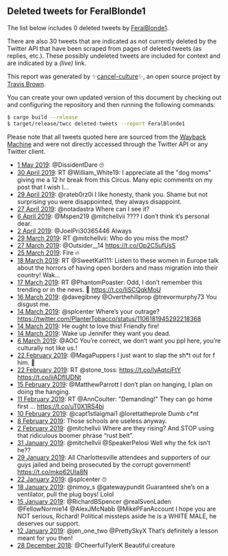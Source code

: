 ## Deleted tweets for FeralBlonde1

The list below includes 0 deleted tweets by
[FeralBlonde1](https://twitter.com/FeralBlonde1).

There are also 30 tweets that are indicated as not currently
deleted by the Twitter API that have been scraped from pages of deleted tweets (as replies, etc.).
These possibly undeleted tweets are included for context and are indicated by a _(live)_ link.


This report was generated by ✨[cancel-culture](https://github.com/travisbrown/cancel-culture)✨,
an open source project by [Travis Brown](https://twitter.com/travisbrown).

You can create your own updated version of this document by checking out and configuring the
repository and then running the following commands:

```bash
$ cargo build --release
$ target/release/twcc deleted-tweets --report FeralBlonde1
```

Please note that all tweets quoted here are sourced from the
[Wayback Machine](https://web.archive.org) and were not directly accessed through the Twitter API or
any Twitter client.

* [ 1 May 2019](https://web.archive.org/web/20190501155707/https://twitter.com/FeralBlonde1/status/1123617354028670977): @DissidentDare 🙄 <!--1123617354028670977-->
* [30 April 2019](https://web.archive.org/web/20190430020756/https://twitter.com/FeralBlonde1/status/1123046295374053378): RT @William_White19: I appreciate all the "dog moms" giving me a 12 hr break from this Circus. Many epic comments on my post that I wish I… <!--1123046295374053378-->
* [29 April 2019](https://web.archive.org/web/20190429141244/https://twitter.com/FeralBlonde1/status/1122866309375692800): @rateb0rz0i I like honesty, thank you. Shame but not surprising you were disappointed, they always disappoint. <!--1122866309375692800-->
* [27 April 2019](https://web.archive.org/web/20190427205903/https://twitter.com/FeralBlonde1/status/1122243786573271040): @notadastra Where can I see it? <!--1122243786573271040-->
* [ 6 April 2019](https://web.archive.org/web/20190406131356/https://twitter.com/FeralBlonde1/status/1114516590970773505): @Mspen219 @mitchellvii ???? I don’t think it’s personal dear. <!--1114516590970773505-->
* [ 2 April 2019](https://web.archive.org/web/20190402130821/https://twitter.com/FeralBlonde1/status/1113065634416361472): @JoelPri30365446 Always <!--1113065634416361472-->
* [29 March 2019](https://web.archive.org/web/20190329224256/https://twitter.com/FeralBlonde1/status/1111760681571880961): RT @mitchellvii: Who do you miss the most? <!--1111760681571880961-->
* [27 March 2019](https://web.archive.org/web/20190327200855/https://twitter.com/FeralBlonde1/status/1110997146277478400): @Outsider__14 https://t.co/Op2C5ufUsS <!--1110997146277478400-->
* [25 March 2019](https://web.archive.org/web/20190325141914/https://twitter.com/FeralBlonde1/status/1110184339302694914): Fire 🔥 <!--1110184339302694914-->
* [18 March 2019](https://web.archive.org/web/20190318134157/https://twitter.com/FeralBlonde1/status/1107638272136790017): RT @SweetKat111: Listen to these women in Europe talk about the horrors of having open borders and mass migration into their country!   Wak… <!--1107638272136790017-->
* [17 March 2019](https://web.archive.org/web/20190317191835/https://twitter.com/FeralBlonde1/status/1107360600848584706): RT @PhantomPoaster: Odd, I don’t remember this trending or in the news. 🤔 https://t.co/IiSCQqkMoU <!--1107360600848584706-->
* [16 March 2019](https://web.archive.org/web/20190316145011/https://twitter.com/FeralBlonde1/status/1106930667919679488): @davegibney @Overthehillprop @trevormurphy73 You disgust me. <!--1106930667919679488-->
* [14 March 2019](https://web.archive.org/web/20190314193233/https://twitter.com/FeralBlonde1/status/1106276923901202433): @splcenter  Where’s your outrage? https://twitter.com/PlanterTobacco/status/1106181945292218368 <!--1106276923901202433-->
* [14 March 2019](https://web.archive.org/web/20190314192908/https://twitter.com/FeralBlonde1/status/1106276063502630912): He ought to love this! Friendly fire! <!--1106276063502630912-->
* [14 March 2019](https://web.archive.org/web/20190314192908/https://twitter.com/FeralBlonde1/status/1106276063502630912): Wake up Jennifer they want you dead. <!--1106215559790768133-->
* [ 6 March 2019](https://web.archive.org/web/20190306101534/https://twitter.com/FeralBlonde1/status/1103237679695699968): @AOC You’re correct, we don’t want you ppl here, you’re culturally not like us.! <!--1103237679695699968-->
* [22 February 2019](https://web.archive.org/web/20190222182937/https://twitter.com/FeralBlonde1/status/1099013357057818626): @MagaPuppers I just want to slap the sh*t out for f him. 🤮 <!--1099013357057818626-->
* [22 February 2019](https://web.archive.org/web/20190222000218/https://twitter.com/FeralBlonde1/status/1098734691694379013): RT @stone_toss: https://t.co/lyAqtcjFtY https://t.co/iiADfIUDNt <!--1098734691694379013-->
* [15 February 2019](https://web.archive.org/web/20190215135000/https://twitter.com/FeralBlonde1/status/1096406274185547776): @MatthewParrott I don’t plan on hanging, I plan on doing the hanging. <!--1096406274185547776-->
* [11 February 2019](https://web.archive.org/web/20190211194646/https://twitter.com/FeralBlonde1/status/1095046505994641408): RT @AnnCoulter: "Demanding!"  They can go home first ...  https://t.co/uT0X1RS4bj <!--1095046505994641408-->
* [10 February 2019](https://web.archive.org/web/20190210015913/https://twitter.com/FeralBlonde1/status/1094415460374888449): @capt1stlaigmai1 @lorettatheprole Dumb c*nt <!--1094415460374888449-->
* [ 8 February 2019](https://web.archive.org/web/20190208024012/https://twitter.com/FeralBlonde1/status/1093699820043337728): Those schools are useless anyway. <!--1093699820043337728-->
* [ 2 February 2019](https://web.archive.org/web/20190202040653/https://twitter.com/FeralBlonde1/status/1091548485781020672): @mitchellvii Where are they rising? And STOP using that ridiculous boomer phrase “rust belt”. <!--1091548485781020672-->
* [31 January 2019](https://web.archive.org/web/20190131165604/https://twitter.com/FeralBlonde1/status/1091017281398816772): @mitchellvii @SpeakerPelosi Well why the fck isn’t he?? <!--1091017281398816772-->
* [29 January 2019](https://web.archive.org/web/20190129152137/https://twitter.com/FeralBlonde1/status/1090268736521613313): All Charlottesville attendees and supporters of our guys jailed and being prosecuted by the corrupt government! https://t.co/mkp62UIa8N <!--1090268736521613313-->
* [22 January 2019](https://web.archive.org/web/20190122160105/https://twitter.com/FeralBlonde1/status/1087741953586987009): @splcenter 🙄 <!--1087741953586987009-->
* [18 January 2019](https://web.archive.org/web/20190118013929/https://twitter.com/FeralBlonde1/status/1086075573384884224): @nimoy_s @gatewaypundit Guaranteed she’s on a ventilator, pull the plug boys! Lolol <!--1086075573384884224-->
* [15 January 2019](https://web.archive.org/web/20190115160454/https://twitter.com/FeralBlonde1/status/1085206199031787520): @RichardBSpencer @realSvenLaden @FellowNormie14 @AlexJMcNabb @MikePFanAccount I hope you are NOT serious, Richard! Political missteps aside he is a WHITE MALE, he deserves our support. <!--1085206199031787520-->
* [12 January 2019](https://web.archive.org/web/20190112203344/https://twitter.com/FeralBlonde1/status/1084186689571037185): @jen_one_two @PrettySkyX That’s definitely a lesson meant for you then! <!--1084186689571037185-->
* [28 December 2018](https://web.archive.org/web/20181228150654/https://twitter.com/FeralBlonde1/status/1078668621289787392): @CheerfulTylerK Beautiful creature <!--1078668621289787392-->
